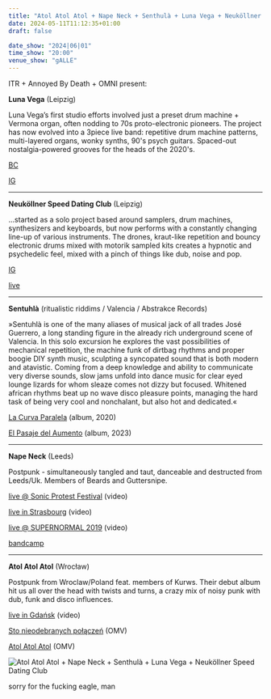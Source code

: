 ```yaml
---
title: "Atol Atol Atol + Nape Neck + Senthulà + Luna Vega + Neuköllner Speed Dating Club"
date: 2024-05-11T11:12:35+01:00
draft: false

date_show: "2024|06|01"
time_show: "20:00"
venue_show: "gALLE"
---
```


ITR + Annoyed By Death + OMNI present:

**Luna Vega** (Leipzig)

Luna Vega’s first studio efforts involved just a preset drum machine + Vermona organ, often nodding to 70s proto-electronic pioneers. The project has now evolved into a 3piece live band: repetitive drum machine patterns, multi-layered organs, wonky synths, 90's psych guitars. Spaced-out nostalgia-powered grooves for the heads of the 2020's.

[BC](https://luna-vega.bandcamp.com/album/impostor-ep)

[IG](https://www.instagram.com/p/C6NKdCaodVM)

---

**Neuköllner Speed Dating Club** (Leipzig)

...started as a solo project based around samplers, drum machines, synthesizers and keyboards, but now performs with a constantly changing line-up of various instruments. The drones, kraut-like repetition and bouncy electronic drums mixed with motorik sampled kits creates a hypnotic and psychedelic feel, mixed with a pinch of things like dub, noise and pop.

[IG](https://www.instagram.com/p/C3avhf2CvpJ/)

[live](https://www.youtube.com/watch?v=mdYlOBbniec)

---

**Sentuhlà** (ritualistic riddims / Valencia / Abstrakce Records)

»Sentuhlà is one of the many aliases of musical jack of all trades José Guerrero, a long standing figure in the already rich underground scene of Valencia. In this solo excursion he explores the vast possibilities of mechanical repetition, the machine funk of dirtbag rhythms and proper boogie DIY synth music, sculpting a syncopated sound that is both modern and atavistic. Coming from a deep knowledge and ability to communicate very diverse sounds, slow jams unfold into dance music for clear eyed lounge lizards for whom sleaze comes not dizzy but focused. Whitened african rhythms beat up no wave disco pleasure points, managing the hard task of being very cool and nonchalant, but also hot and dedicated.«

[La Curva Paralela](https://abstrakce.bandcamp.com/album/la-curva-paralela) (album, 2020)

[El Pasaje del Aumento](https://abstrakce.bandcamp.com/album/el-pasaje-del-aumento) (album, 2023)

---

**Nape Neck** (Leeds)

Postpunk - simultaneously tangled and taut, danceable and destructed from Leeds/Uk. Members of Beards and Guttersnipe.

[live @ Sonic Protest Festival](https://www.youtube.com/watch?v=ZTy6yM5OfOA) (video)

[live in Strasbourg](https://www.youtube.com/watch?v=9fa-v9UYp8A) (video)

[live @ SUPERNORMAL 2019](https://www.youtube.com/watch?v=Lg-1G2NBLh4) (video)

[bandcamp](https://napeneck.bandcamp.com/album/look-alive-ep)

---

**Atol Atol Atol** (Wrocław)

Postpunk from Wroclaw/Poland feat. members of Kurws. Their debut album hit us all over the head with twists and turns, a crazy mix of noisy punk with dub, funk and disco influences.

[live in Gdańsk](https://www.youtube.com/watch?v=2PxWMSHJIbo) (video)

[Sto nieodebranych połączeń](https://www.youtube.com/watch?v=oSvNKEL9xxs) (OMV)

[Atol Atol Atol](https://www.youtube.com/watch?v=AiaErLUqKFs) (OMV)

![Atol Atol Atol + Nape Neck + Senthulà + Luna Vega + Neuköllner Speed Dating Club](../../posters/2024-06-01.jpg)

sorry for the fucking eagle, man
